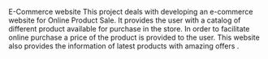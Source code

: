 E-Commerce website
This project deals with developing an e-commerce website for Online Product Sale. 
It provides the user with a catalog of different product available for purchase in the store.
In order to facilitate online purchase a price of the product is provided to the user.
This website also provides the information of latest products with amazing offers .
